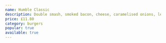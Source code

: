 ```yaml
---
name: Humble Classic
description: Double smash, smoked bacon, cheese, caramelised onions, lettuce, tomato, chipotle & lime mayo
price: £11.80
category: burgers
popular: true
available: true
---
```

